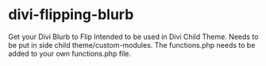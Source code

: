 # divi-flipping-blurb
Get your Divi Blurb to Flip
Intended to be used in Divi Child Theme. 
Needs to be put in side child theme/custom-modules. The functions.php needs to be added to your own functions.php file.
